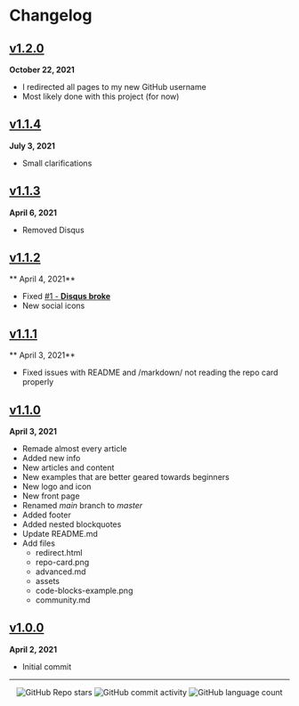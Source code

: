 # Changelog

## <a href="https://github.com/uravgcatboy/formatting/releases/tag/v1.2.0">v1.2.0</a>

**October 22, 2021**

* I redirected all pages to my new GitHub username
* Most likely done with this project (for now)

## <a href="https://github.com/uravgcatboy/formatting/releases/tag/v1.1.4">v1.1.4</a>

**July 3, 2021**

* Small clarifications

## <a href="https://github.com/uravgcatboy/formatting/releases/tag/v1.1.3">v1.1.3</a>

**April 6, 2021**

* Removed Disqus

## <a href="https://github.com/uravgcatboy/formatting/releases/tag/v1.1.2">v1.1.2</a>

** April 4, 2021**

* Fixed [#1 - **Disqus broke**](https://github.com/uravgcatboy/formatting/issues/1)
* New social icons

## <a href="https://github.com/uravgcatboy/formatting/releases/tag/v1.1.1">v1.1.1</a>

** April 3, 2021**

* Fixed issues with README and /markdown/ not reading the repo card properly

## <a href="https://github.com/uravgcatboy/formatting/releases/tag/v1.1.0">v1.1.0</a>

**April 3, 2021**

* Remade almost every article
* Added new info
* New articles and content
* New examples that are better geared towards beginners
* New logo and icon
* New front page
* Renamed *main* branch to *master*
* Added footer
* Added nested blockquotes
* Update README.md
* Add files
    * redirect.html
    * repo-card.png
    * advanced.md
    * assets
    * code-blocks-example.png
    * community.md

## <a href="https://github.com/uravgcatboy/formatting/releases/tag/v1.0.0">v1.0.0</a>

**April 2, 2021**

* Initial commit


<!-- Footer -->

---

<p align="center">
  <img alt="GitHub Repo stars" src="https://img.shields.io/github/stars/uravgcatboy/formatting?style=for-the-badge">
  <img alt="GitHub commit activity" src="https://img.shields.io/github/commit-activity/m/uravgcatboy/formatting?style=for-the-badge">
  <img alt="GitHub language count" src="https://img.shields.io/github/languages/count/uravgcatboy/formatting?style=for-the-badge">
</p>
